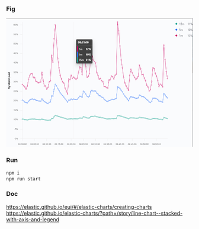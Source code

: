 ### Fig

![](https://raw.githubusercontent.com/CrashLaker/elastic-charts-reactjs/master/thumb.png)


### Run

```
npm i
npm run start
```

### Doc
https://elastic.github.io/eui/#/elastic-charts/creating-charts  
https://elastic.github.io/elastic-charts/?path=/story/line-chart--stacked-with-axis-and-legend

